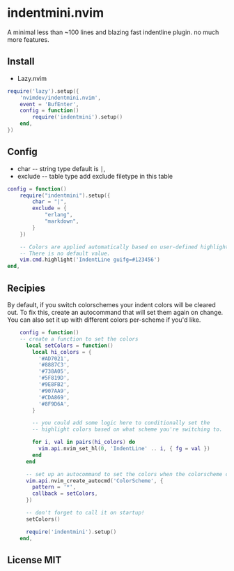 # indentmini.nvim
A minimal less than ~100 lines and blazing fast indentline plugin. no much more features.

## Install

- Lazy.nvim

```lua
require('lazy').setup({
    'nvimdev/indentmini.nvim',
    event = 'BufEnter',
    config = function()
        require('indentmini').setup()
    end,
})
```

## Config

- char     -- string type default is  `│`,
- exclude  -- table  type add exclude filetype in this table

```lua
config = function()
    require("indentmini").setup({
        char = "|",
        exclude = {
            "erlang",
            "markdown",
        }
    })

    -- Colors are applied automatically based on user-defined highlight groups.
    -- There is no default value.
    vim.cmd.highlight('IndentLine guifg=#123456')
end,
```

## Recipies

By default, if you switch colorschemes your indent colors will be cleared out.
To fix this, create an autocommand that will set them again on change. You can
also set it up with different colors per-scheme if you'd like.

```lua
    config = function()
    -- create a function to set the colors
      local setColors = function()
        local hi_colors = {
          '#AD7021',
          '#8887C3',
          '#738A05',
          '#5F819D',
          '#9E8FB2',
          '#907AA9',
          '#CDA869',
          '#8F9D6A',
        }

        -- you could add some logic here to conditionally set the
        -- highlight colors based on what scheme you're switching to.

        for i, val in pairs(hi_colors) do
          vim.api.nvim_set_hl(0, 'IndentLine' .. i, { fg = val })
        end
      end

      -- set up an autocommand to set the colors when the colorscheme changes
      vim.api.nvim_create_autocmd('ColorScheme', {
        pattern = '*',
        callback = setColors,
      })

      -- don't forget to call it on startup!  
      setColors()

      require('indentmini').setup()
    end,
```

## License MIT
